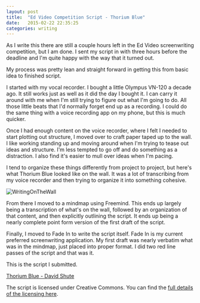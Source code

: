 ```yaml
---
layout: post
title:  "Ed Video Competition Script - Thorium Blue"
date:   2015-02-22 22:35:25
categories: writing
---
```


As I write this there are still a couple hours left in the Ed Video screenwriting competition, but I am done. I sent my script in with three hours before the deadline and I'm quite happy with the way that it turned out.

My process was pretty lean and straight forward in getting this from basic idea to finished script.

I started with my vocal recorder. I bought a little Olympus VN-120 a decade ago. It still works just as well as it did the day I bought it. I can carry it around with me when I'm still trying to figure out what I'm going to do. All those little beats that I'd normally forget end up as a recording. I could do the same thing with a voice recording app on my phone, but this is much quicker.

Once I had enough content on the voice recorder, where I felt I needed to start plotting out structure, I moved over to craft paper taped up to the wall. I like working standing up and moving around when I'm trying to tease out ideas and structure. I'm less tempted to go off and do something as a distraction. I also find it's easier to mull over ideas when I'm pacing.

I tend to organize these things differently from project to project, but here's what Thorium Blue looked like on the wall. It was a lot of transcribing from my voice recorder and then trying to organize it into something cohesive.

![WritingOnTheWall]({{site.url}}/images/writingonthewall.png)

From there I moved to a mindmap using Freemind. This ends up largely being a transcription of what's on the wall, followed by an organization of that content, and then explicitly outlining the script. It ends up being a nearly complete point form version of the first draft of the script.

Finally, I moved to Fade In to write the script itself. Fade In is my current preferred screenwriting application. My first draft was nearly verbatim what was in the mindmap, just placed into proper format. I did two red line passes of the script and that was it.

This is the script I submitted.

[Thorium Blue - David Shute]({{site.url}}/writing/Thorium-Blue-David-Shute.pdf)

The script is licensed under Creative Commons. You can find the [full details of the licensing here](https://creativecommons.org/licenses/by-nc-sa/4.0/).